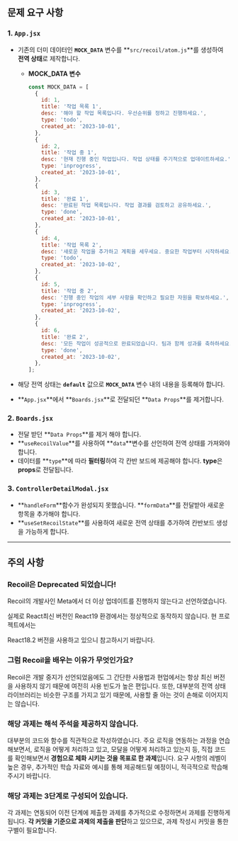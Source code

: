 ## 문제 요구 사항

### **1. `App.jsx`**

- 기존의 더미 데이터인 **`MOCK_DATA`** 변수를 **`src/recoil/atom.js`**를 생성하여 **전역 상태**로 제작합니다.
    - **MOCK_DATA 변수**
        
        ```jsx
        const MOCK_DATA = [
          {
            id: 1,
            title: '작업 목록 1',
            desc: '해야 할 작업 목록입니다. 우선순위를 정하고 진행하세요.',
            type: 'todo',
            created_at: '2023-10-01',
          },
          {
            id: 2,
            title: '작업 중 1',
            desc: '현재 진행 중인 작업입니다. 작업 상태를 주기적으로 업데이트하세요.',
            type: 'inprogress',
            created_at: '2023-10-01',
          },
          {
            id: 3,
            title: '완료 1',
            desc: '완료된 작업 목록입니다. 작업 결과를 검토하고 공유하세요.',
            type: 'done',
            created_at: '2023-10-01',
          },
          {
            id: 4,
            title: '작업 목록 2',
            desc: '새로운 작업을 추가하고 계획을 세우세요. 중요한 작업부터 시작하세요.',
            type: 'todo',
            created_at: '2023-10-02',
          },
          {
            id: 5,
            title: '작업 중 2',
            desc: '진행 중인 작업의 세부 사항을 확인하고 필요한 자원을 확보하세요.',
            type: 'inprogress',
            created_at: '2023-10-02',
          },
          {
            id: 6,
            title: '완료 2',
            desc: '모든 작업이 성공적으로 완료되었습니다. 팀과 함께 성과를 축하하세요.',
            type: 'done',
            created_at: '2023-10-02',
          },
        ];
        ```
        
- 해당 전역 상태는 **`default`** 값으로 **`MOCK_DATA`** 변수 내의 내용을 등록해야 합니다.
- **`App.jsx`**에서 **`Boards.jsx`**로 전달되던 **`Data Props`**를 제거합니다.

### 2. `Boards.jsx`

- 전달 받던 **`Data Props`**를 제거 해야 합니다.
- **`useRecoilValue`**를 사용하여 **`data`**변수를 선언하여 전역 상태를 가져와야 합니다.
- 데이터를 **`type`**에 따라 **필터링**하여 각 칸반 보드에 제공해야 합니다. **type**은 **props**로 전달됩니다.

### 3. `ControllerDetailModal.jsx`

- **`handleForm`**함수가 완성되지 못했습니다. **`formData`**를 전달받아 새로운 항목을 추가해야 합니다.
- **`useSetRecoilState`**를 사용하여 새로운 전역 상태를 추가하여 칸반보드 생성을 가능하게 합니다.

---

## 주의 사항

<aside>

### Recoil은 Deprecated 되었습니다!

Recoil의 개발사인 Meta에서 더 이상 업데이트를 진행하지 않는다고 선언하였습니다.

실제로 React최신 버전인 React19 환경에서는 정상적으로 동작하지 않습니다. 현 프로젝트에서는

React18.2 버전을 사용하고 있으니 참고하시기 바랍니다.

### 그럼 Recoil을 배우는 이유가 무엇인가요?

Recoil은 개발 중지가 선언되었음에도 그 간단한 사용법과 현업에서는 항상 최신 버전을 사용하지 않기 때문에 여전히 사용 빈도가 높은 편입니다. 또한, 대부분의 전역 상태 라이브러리는 비슷한 구조를 가지고 있기 때문에, 사용할 줄 아는 것이 손해로 이어지지는 않습니다.

</aside>

<aside>

### 해당 과제는 해석 주석을 제공하지 않습니다.

대부분의 코드와 함수를 직관적으로 작성하였습니다. 주요 로직을 연동하는 과정을 연습해보면서,  로직을 어떻게 처리하고 있고, 모달을 어떻게 처리하고 있는지 등, 직접 코드를 확인해보면서 **경험으로 체화 시키는 것을 목표로 한 과제**입니다. 요구 사항의 레벨이 높은 경우, 추가적인 학습 자료와 예시를 통해 제공해드릴 예정이니, 적극적으로 학습해주시기 바랍니다.

### 해당 과제는 3단계로 구성되어 있습니다.

각 과제는 연동되어 이전 단계에 제출한 과제를 추가적으로 수정하면서 과제를 진행하게 됩니다. **각 커밋을 기준으로 과제의 제출을 판단**하고 있으므로, 과제 작성시 커밋을 통한 구별이 필요합니다.

</aside>

